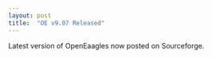 ```yaml
---
layout: post
title:  "OE v9.07 Released"
---
```

Latest version of OpenEaagles now posted on Sourceforge.
